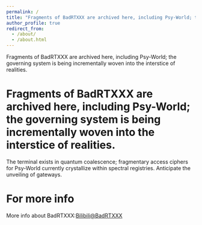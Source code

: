 ```yaml
---
permalink: /
title: "Fragments of BadRTXXX are archived here, including Psy-World; the governing system is being incrementally woven into the interstice of realities."
author_profile: true
redirect_from: 
  - /about/
  - /about.html
---
```


Fragments of BadRTXXX are archived here, including Psy-World; the governing system is being incrementally woven into the interstice of realities.

Fragments of BadRTXXX are archived here, including Psy-World; the governing system is being incrementally woven into the interstice of realities.
======
The terminal exists in quantum coalescence; fragmentary access ciphers for Psy-World currently crystallize within spectral registries. Anticipate the unveiling of gateways.

For more info
======
More info about BadRTXXX:[Bilibili@BadRTXXX](https://space.bilibili.com/1980750778?)
